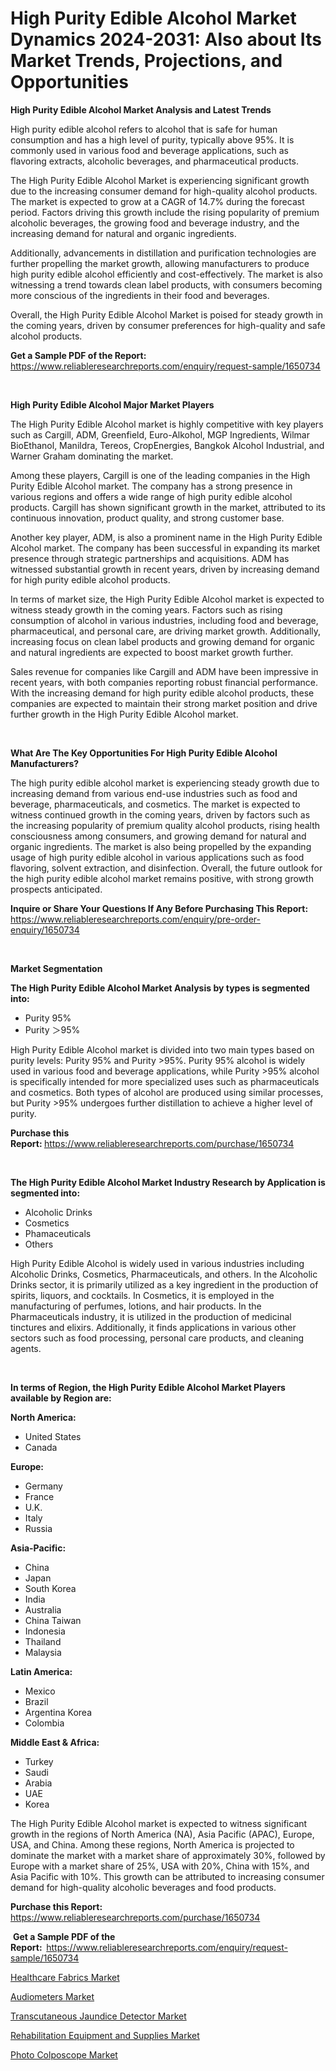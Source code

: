 <p><h1>High Purity Edible Alcohol Market Dynamics 2024-2031: Also about Its Market Trends, Projections, and Opportunities</h1></p><p><strong>High Purity Edible Alcohol Market Analysis and Latest Trends</strong></p>
<p><p>High purity edible alcohol refers to alcohol that is safe for human consumption and has a high level of purity, typically above 95%. It is commonly used in various food and beverage applications, such as flavoring extracts, alcoholic beverages, and pharmaceutical products.</p><p>The High Purity Edible Alcohol Market is experiencing significant growth due to the increasing consumer demand for high-quality alcohol products. The market is expected to grow at a CAGR of 14.7% during the forecast period. Factors driving this growth include the rising popularity of premium alcoholic beverages, the growing food and beverage industry, and the increasing demand for natural and organic ingredients.</p><p>Additionally, advancements in distillation and purification technologies are further propelling the market growth, allowing manufacturers to produce high purity edible alcohol efficiently and cost-effectively. The market is also witnessing a trend towards clean label products, with consumers becoming more conscious of the ingredients in their food and beverages.</p><p>Overall, the High Purity Edible Alcohol Market is poised for steady growth in the coming years, driven by consumer preferences for high-quality and safe alcohol products.</p></p>
<p><strong>Get a Sample PDF of the Report:&nbsp;</strong> <a href="https://www.reliableresearchreports.com/enquiry/request-sample/1650734">https://www.reliableresearchreports.com/enquiry/request-sample/1650734</a></p>
<p>&nbsp;</p>
<p><strong>High Purity Edible Alcohol Major Market Players</strong></p>
<p><p>The High Purity Edible Alcohol market is highly competitive with key players such as Cargill, ADM, Greenfield, Euro-Alkohol, MGP Ingredients, Wilmar BioEthanol, Manildra, Tereos, CropEnergies, Bangkok Alcohol Industrial, and Warner Graham dominating the market. </p><p>Among these players, Cargill is one of the leading companies in the High Purity Edible Alcohol market. The company has a strong presence in various regions and offers a wide range of high purity edible alcohol products. Cargill has shown significant growth in the market, attributed to its continuous innovation, product quality, and strong customer base.</p><p>Another key player, ADM, is also a prominent name in the High Purity Edible Alcohol market. The company has been successful in expanding its market presence through strategic partnerships and acquisitions. ADM has witnessed substantial growth in recent years, driven by increasing demand for high purity edible alcohol products.</p><p>In terms of market size, the High Purity Edible Alcohol market is expected to witness steady growth in the coming years. Factors such as rising consumption of alcohol in various industries, including food and beverage, pharmaceutical, and personal care, are driving market growth. Additionally, increasing focus on clean label products and growing demand for organic and natural ingredients are expected to boost market growth further.</p><p>Sales revenue for companies like Cargill and ADM have been impressive in recent years, with both companies reporting robust financial performance. With the increasing demand for high purity edible alcohol products, these companies are expected to maintain their strong market position and drive further growth in the High Purity Edible Alcohol market.</p></p>
<p>&nbsp;</p>
<p><strong>What Are The Key Opportunities For High Purity Edible Alcohol Manufacturers?</strong></p>
<p><p>The high purity edible alcohol market is experiencing steady growth due to increasing demand from various end-use industries such as food and beverage, pharmaceuticals, and cosmetics. The market is expected to witness continued growth in the coming years, driven by factors such as the increasing popularity of premium quality alcohol products, rising health consciousness among consumers, and growing demand for natural and organic ingredients. The market is also being propelled by the expanding usage of high purity edible alcohol in various applications such as food flavoring, solvent extraction, and disinfection. Overall, the future outlook for the high purity edible alcohol market remains positive, with strong growth prospects anticipated.</p></p>
<p><strong>Inquire or Share Your Questions If Any Before Purchasing This Report:</strong> <a href="https://www.reliableresearchreports.com/enquiry/pre-order-enquiry/1650734">https://www.reliableresearchreports.com/enquiry/pre-order-enquiry/1650734</a></p>
<p>&nbsp;</p>
<p><strong>Market Segmentation</strong></p>
<p><strong>The High Purity Edible Alcohol Market Analysis by types is segmented into:</strong></p>
<p><ul><li>Purity 95%</li><li>Purity ＞95%</li></ul></p>
<p><p>High Purity Edible Alcohol market is divided into two main types based on purity levels: Purity 95% and Purity >95%. Purity 95% alcohol is widely used in various food and beverage applications, while Purity >95% alcohol is specifically intended for more specialized uses such as pharmaceuticals and cosmetics. Both types of alcohol are produced using similar processes, but Purity >95% undergoes further distillation to achieve a higher level of purity.</p></p>
<p><strong>Purchase this Report:&nbsp;</strong><a href="https://www.reliableresearchreports.com/purchase/1650734">https://www.reliableresearchreports.com/purchase/1650734</a></p>
<p>&nbsp;</p>
<p><strong>The High Purity Edible Alcohol Market Industry Research by Application is segmented into:</strong></p>
<p><ul><li>Alcoholic Drinks</li><li>Cosmetics</li><li>Phamaceuticals</li><li>Others</li></ul></p>
<p><p>High Purity Edible Alcohol is widely used in various industries including Alcoholic Drinks, Cosmetics, Pharmaceuticals, and others. In the Alcoholic Drinks sector, it is primarily utilized as a key ingredient in the production of spirits, liquors, and cocktails. In Cosmetics, it is employed in the manufacturing of perfumes, lotions, and hair products. In the Pharmaceuticals industry, it is utilized in the production of medicinal tinctures and elixirs. Additionally, it finds applications in various other sectors such as food processing, personal care products, and cleaning agents.</p></p>
<p>&nbsp;</p>
<p><strong>In terms of Region, the High Purity Edible Alcohol Market Players available by Region are:</strong></p>
<p>
    <p> <strong> North America: </strong>
        <ul>
            <li>United States</li>
            <li>Canada</li>
        </ul>
        </p> 
    <p> <strong> Europe: </strong>
        <ul>
            <li>Germany</li>
            <li>France</li>
            <li>U.K.</li>
            <li>Italy</li>
            <li>Russia</li>
        </ul>
        </p> 
    <p> <strong> Asia-Pacific: </strong>
        <ul>
            <li>China</li>
            <li>Japan</li>
            <li>South Korea</li>
            <li>India</li>
            <li>Australia</li>
            <li>China Taiwan</li>
            <li>Indonesia</li>
            <li>Thailand</li>
            <li>Malaysia</li>
        </ul>
        </p> 
    <p> <strong> Latin America: </strong>
        <ul>
            <li>Mexico</li>
            <li>Brazil</li>
            <li>Argentina Korea</li>
            <li>Colombia</li>
        </ul>
        </p> 
    <p> <strong> Middle East & Africa: </strong>
        <ul>
            <li>Turkey</li>
            <li>Saudi</li>
            <li>Arabia</li>
            <li>UAE</li>
            <li>Korea</li>
        </ul>
    </p>
    </p>
<p><p>The High Purity Edible Alcohol market is expected to witness significant growth in the regions of North America (NA), Asia Pacific (APAC), Europe, USA, and China. Among these regions, North America is projected to dominate the market with a market share of approximately 30%, followed by Europe with a market share of 25%, USA with 20%, China with 15%, and Asia Pacific with 10%. This growth can be attributed to increasing consumer demand for high-quality alcoholic beverages and food products.</p></p>
<p><strong>Purchase this Report: </strong><a href="https://www.reliableresearchreports.com/purchase/1650734">https://www.reliableresearchreports.com/purchase/1650734</a></p>
<p>&nbsp;<strong>Get a Sample PDF of the Report:&nbsp;&nbsp;</strong><a href="https://www.reliableresearchreports.com/enquiry/request-sample/1650734">https://www.reliableresearchreports.com/enquiry/request-sample/1650734</a></p>
<p><strong></strong></p>
<p><p><a href="https://medium.com/@entelaloshi55/analyzing-healthcare-fabrics-market-global-industry-perspective-and-forecast-2024-to-2031-7111b4ef39e3">Healthcare Fabrics Market</a></p><p><a href="https://medium.com/@entelaloshi55/audiometers-market-analysis-and-sze-forecasted-for-period-from-2024-to-2031-153c3d892b5a">Audiometers Market</a></p><p><a href="https://medium.com/@jamesromero59/transcutaneous-jaundice-detector-market-insights-into-market-cagr-market-trends-and-growth-735dd3cb6b7b">Transcutaneous Jaundice Detector Market</a></p><p><a href="https://medium.com/@jamesromero59/rehabilitation-equipment-and-supplies-nbsp-market-focuses-on-market-share-size-and-projected-105b79c47c1b">Rehabilitation Equipment and Supplies Market</a></p><p><a href="https://medium.com/@judithhoffman05/analyzing-photo-colposcope-market-global-industry-perspective-and-forecast-2024-to-2031-8e2e9096f00c">Photo Colposcope Market</a></p></p>